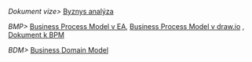 _Dokument vize>_ [Byznys analýza](https://docs.google.com/document/d/1dGV6AmAFyZ3cjR65pC39ENbKH0sOvcXrMqLaCDVGh0A/)

_BMP>_ [Business Process Model v EA](https://drive.google.com/file/d/1FXB_eCbx4-IzXHd5OTezTIotDU1zVFEz/view?usp=share_link), [Business Process Model v draw.io](https://drive.google.com/file/d/1t6n0r1sCHyCIr7b8FcAqEdedFdpkvZsG/view?usp=share_link) , [Dokument k BPM](https://docs.google.com/document/d/1ACXcxN5NvC7RRvBreiDR_ficrMjt40nihWgIEcGC45w/edit?usp=share_link)

_BDM>_ [Business Domain Model](https://drive.google.com/drive/u/0/folders/1T6b1Eemd1e0fbJDlozkPdfb7WwTVYFO_)